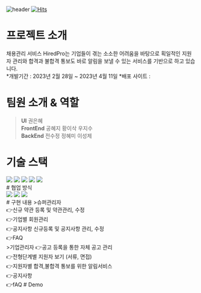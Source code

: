 ![header](https://capsule-render.vercel.app/api?type=waving&color=gradient&height=200&section=header&text=Hired%20Pro&fontSize=90)
[![Hits](https://hits.seeyoufarm.com/api/count/incr/badge.svg?url=https%3A%2F%2Fgithub.com%2FKDT-Final-Team4&count_bg=%233DC89C&title_bg=%23555555&icon=habr.svg&icon_color=%23FFFFFF&title=hits&edge_flat=false)](https://hits.seeyoufarm.com)
# 프로젝트 소개
채용관리 서비스 HiredPro는 기업들이 겪는 소소한 어려움을 바탕으로 획일적인 지원자 관리와 합격과 불합격 통보도 바로 알림을 보낼 수 있는 서비스를 기반으로 하고 있습니다.<br>
*개발기간 : 2023년 2월 28일 ~ 2023년 4월 11일
*배포 사이트 :
# 팀원 소개 & 역할
><b>UI</b> 권은혜 <br>
><b>FrontEnd</b> 공혜지 황이삭 우지수<br>
><b>BackEnd</b> 전수정 정혜미 이성제
# 기술 스택
<div align="left">
<img src="https://img.shields.io/badge/figma-F24E1E?style=flat&logo=figma&logoColor=white"/>
<img src="https://img.shields.io/badge/react-61DAFB?style=flat&logo=react&logoColor=white"/>
<img src="https://img.shields.io/badge/github-181717?style=flat&logo=github&logoColor=white"/>
<img src="https://img.shields.io/badge/git-F05032?style=flat&logo=git&logoColor=white"/>
<img src="https://img.shields.io/badge/swagger-85EA2D?style=flat&logo=swagger&logoColor=white"/>
  </div>
# 협업 방식
<div>
<img src="https://img.shields.io/badge/slack-4A154B?style=flat&logo=slack&logoColor=white"/>
<img src="https://img.shields.io/badge/discord-5865F2?style=flat&logo=discord&logoColor=white"/>
<img src="https://img.shields.io/badge/notion-000000?style=flat&logo=notion&logoColor=white"/>
  </div>
# 구현 내용
>슈퍼관리자<br>
👉신규 약관 등록 및 약관관리, 수정<br>
👉기업별 회원관리<br>
👉공지사항 신규등록 및 공지사항 관리, 수정<br>
👉FAQ<br>
>기업관리자
👉공고 등록을 통한 자체 공고 관리<br>
👉전형단계별 지원자 보기 (서류, 면접)<br>
👉지원자별 합격,불합격 통보를 위한 알림서비스<br>
👉공지사항<br>
👉fAQ
# Demo
